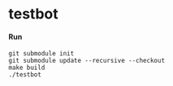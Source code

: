 # testbot

#### Run
```shell
git submodule init
git submodule update --recursive --checkout
make build
./testbot
```

